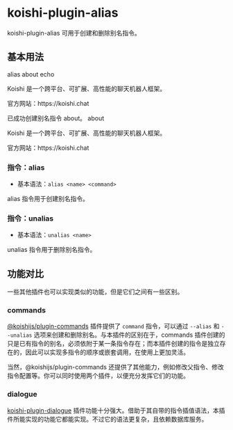 # koishi-plugin-alias

koishi-plugin-alias 可用于创建和删除别名指令。

## 基本用法

<chat-panel>
<chat-message nickname="Alice">
  <p>alias about echo</p>
  <p>Koishi 是一个跨平台、可扩展、高性能的聊天机器人框架。</p>
  <p>官方网站：https://koishi.chat</p>
</chat-message>
<chat-message nickname="Koishi">已成功创建别名指令 about。</chat-message>
<chat-message nickname="Alice">about</chat-message>
<chat-message nickname="Koishi">
  <p>Koishi 是一个跨平台、可扩展、高性能的聊天机器人框架。</p>
  <p>官方网站：https://koishi.chat</p>
</chat-message>
</chat-panel>

### 指令：alias

- 基本语法：`alias <name> <command>`

alias 指令用于创建别名指令。

### 指令：unalias

- 基本语法：`unalias <name>`

unalias 指令用于删除别名指令。

## 功能对比

一些其他插件也可以实现类似的功能，但是它们之间有一些区别。

### commands

[@koishijs/plugin-commands](https://koishi.chat/zh-CN/plugins/console/commands.html) 插件提供了 `command` 指令，可以通过 `--alias` 和 `--unalias` 选项来创建和删除别名。与本插件的区别在于，commands 插件创建的只是已有指令的别名，必须依附于某一条指令存在；而本插件创建的指令是独立存在的，因此可以实现多指令的顺序或嵌套调用，在使用上更加灵活。

当然，@koishijs/plugin-commands 还提供了其他能力，例如修改父指令、修改指令配置等。你可以同时使用两个插件，以便充分发挥它们的功能。

### dialogue

[koishi-plugin-dialogue](https://dialogue.koishi.chat/zh-CN/) 插件功能十分强大。借助于其自带的指令插值语法，本插件所能实现的功能它都能实现。不过它的语法更复杂，且依赖数据库服务。
